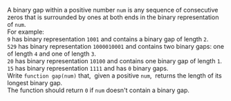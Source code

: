  A binary gap within a positive number ```num``` is any sequence of consecutive zeros that is surrounded by ones at both ends in the binary representation of  ```num```. <br/>
    For example:<br/>
    ```9``` has binary representation ```1001``` and contains a binary gap of length ```2```.<br/>
    ```529``` has binary representation ```1000010001``` and contains two binary gaps: one of length ```4``` and one of length ```3```.<br/>
    ```20``` has binary representation ```10100``` and contains one binary gap of length ```1```.<br/>
    ```15``` has binary representation ```1111``` and has ```0``` binary gaps.<br/>
    Write ```function gap(num)```
that,  given a positive ```num```,  returns the length of its longest binary gap.<br/> The function should return ```0``` if ```num``` doesn't contain a binary gap.